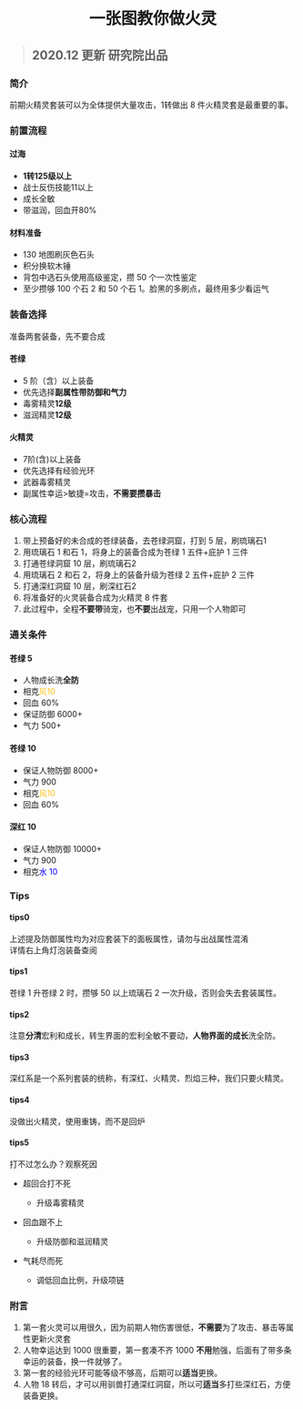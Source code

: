  

#   <center>一张图教你做火灵  

> ##  2020.12 更新 研究院出品  

###    简介  

前期火精灵套装可以为全体提供大量攻击，1转做出 8 件火精灵套是最重要的事。  

### 前置流程  

#### 过海

- <b>1转125级以上</b> 
- 战士反伤技能11以上  
- 成长全敏  
- 带滋润，回血开80%  

#### 材料准备

- 130 地图刷灰色石头  
- 积分换软木锤  
- 背包中选石头使用高级鉴定，攒 50 个一次性鉴定  
- 至少攒够 100 个石 2 和 50 个石 1。脸黑的多刷点，最终用多少看运气   

###  装备选择  

准备两套装备，先不要合成  

#### 苍绿

- 5 阶（含）以上装备  
- 优先选择<b>副属性带防御和气力</b>  
- 毒雾精灵<b>12级</b>  
- 滋润精灵<b>12级</b>

#### 火精灵

- 7阶(含)以上装备    
- 优先选择有经验光环  
- 武器毒雾精灵  
- 副属性幸运>敏捷=攻击，<b>不需要攒暴击</b>    

### 核心流程

1. 带上预备好的未合成的苍绿装备，去苍绿洞窟，打到 5 层，刷琉璃石1 
2. 用琉璃石 1 和石 1，将身上的装备合成为苍绿 1 五件+庇护 1 三件    
3.  打通苍绿洞窟 10 层，刷琉璃石2  
4. 用琉璃石 2 和石 2，将身上的装备升级为苍绿 2 五件+庇护 2 三件    
5.  打通深红洞窟 10 层，刷深红石2  
6. 将准备好的火灵装备合成为火精灵 8 件套  
7. 此过程中，全程<b>不要带</b>骑宠，也<b>不要</b>出战宠，只用一个人物即可  



### 通关条件

####   苍绿 5  

- 人物成长洗<b>全防</b>  
- 相克<font color=#FFC417>风10 </font> 
- 回血 60%    
- 保证防御 6000+  
- 气力 500+  

#### 苍绿 10

- 保证人物防御 8000+
-  气力 900
- 相克<font color=#FFC417>风10 </font> 
- 回血 60%  

#### 深红 10

- 保证人物防御 10000+  
-  气力 900  
- 相克<font color=blue>水 10  </font>  

### Tips

#### tips0

上述提及防御属性均为对应套装下的面板属性，请勿与出战属性混淆  
详情右上角灯泡装备查阅  

#### tips1

苍绿 1 升苍绿 2 时，攒够 50 以上琉璃石 2 一次升级，否则会失去套装属性。 

#### tips2  

注意<b>分清</b>宏利和成长，转生界面的宏利全敏不要动，<b>人物界面的成长</b>洗全防。 

#### tips3

深红系是一个系列套装的统称，有深红、火精灵、烈焰三种，我们只要火精灵。  

#### tips4

没做出火精灵，使用重铸，而不是回炉    

#### tips5

打不过怎么办？观察死因  

- 超回合打不死  
  
  - 升级毒雾精灵  
  
- 回血跟不上  

  - 升级防御和滋润精灵   

- 气耗尽而死  

  - 调低回血比例，升级项链  



### 附言  

1. 第一套火灵可以用很久，因为前期人物伤害很低，<b>不需要</b>为了攻击、暴击等属性更新火灵套  
2. 人物幸运达到 1000 很重要，第一套凑不齐 1000 <b>不用</b>勉强，后面有了带多条幸运的装备，换一件就够了。  
3. 第一套的经验光环可能等级不够高，后期可以<b>适当</b>更换。  
4. 人物 18 转后，才可以用驯兽打通深红洞窟，所以可<b>适当</b>多打些深红石，方便装备更换。  

